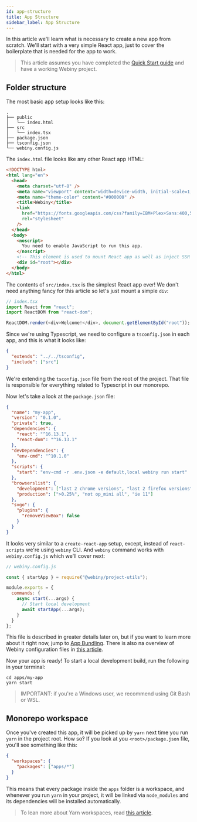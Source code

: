 ```yaml
---
id: app-structure
title: App Structure
sidebar_label: App Structure
---
```


In this article we'll learn what is necessary to create a new app from scratch. We'll start with a very simple React app, just to cover the boilerplate that is needed for the app to work.

> This article assumes you have completed the [Quick Start guide](/docs/get-started/quick-start) and have a working Webiny project.

## Folder structure

The most basic app setup looks like this:

```
.
├── public
│   └── index.html
├── src
│   └── index.tsx
├── package.json
├── tsconfig.json
└── webiny.config.js
```

The `index.html` file looks like any other React app HTML:

```html
<!DOCTYPE html>
<html lang="en">
  <head>
    <meta charset="utf-8" />
    <meta name="viewport" content="width=device-width, initial-scale=1, shrink-to-fit=no" />
    <meta name="theme-color" content="#000000" />
    <title>Webiny</title>
    <link
      href="https://fonts.googleapis.com/css?family=IBM+Plex+Sans:400,500,700|Lato:400,700&display=swap"
      rel="stylesheet"
    />
  </head>
  <body>
    <noscript>
      You need to enable JavaScript to run this app.
    </noscript>
    <!-- This element is used to mount React app as well as inject SSR content -->
    <div id="root"></div>
  </body>
</html>
```

The contents of `src/index.tsx` is the simplest React app ever! We don't need anything fancy for this article so let's just mount a simple `div`:

```typescript jsx
// index.tsx
import React from "react";
import ReactDOM from "react-dom";

ReactDOM.render(<div>Welcome!</div>, document.getElementById("root"));
```

Since we're using Typescript, we need to configure a `tsconfig.json` in each app, and this is what it looks like:

```json
{
  "extends": "../../tsconfig",
  "include": ["src"]
}
```

We're extending the `tsconfig.json` file from the root of the project. That file is responsible for everything related to Typescript in our monorepo.

Now let's take a look at the `package.json` file:

```json
{
  "name": "my-app",
  "version": "0.1.0",
  "private": true,
  "dependencies": {
    "react": "^16.13.1",
    "react-dom": "^16.13.1"
  },
  "devDependencies": {
    "env-cmd": "^10.1.0"
  },
  "scripts": {
    "start": "env-cmd -r .env.json -e default,local webiny run start"
  },
  "browserslist": {
    "development": ["last 2 chrome versions", "last 2 firefox versions", "last 2 edge versions"],
    "production": [">0.25%", "not op_mini all", "ie 11"]
  },
  "svgo": {
    "plugins": {
      "removeViewBox": false
    }
  }
}
```

It looks very similar to a `create-react-app` setup, except, instead of `react-scripts` we're using `webiny` CLI. And `webiny` command works with `webiny.config.js` which we'll cover next:

```js
// webiny.config.js

const { startApp } = require("@webiny/project-utils");

module.exports = {
  commands: {
    async start(...args) {
      // Start local development
      await startApp(...args);
    }
  }
};
```

This file is described in greater details later on, but if you want to learn more about it right now, jump to [App Bundling](/docs/app-development/app-bundling). There is also na overview of Webiny configuration files in [this article](/docs/get-started/configuration).


Now your app is ready! To start a local development build, run the following in your terminal:

```shell script
cd apps/my-app
yarn start
``` 

> IMPORTANT: if you're a Windows user, we recommend using Git Bash or WSL. 

## Monorepo workspace

Once you've created this app, it will be picked up by `yarn` next time you run `yarn` in the project root. How so? If you look at you `<root>/package.json` file, you'll see something like this:

```json
{
  "workspaces": {
    "packages": ["apps/*"]
  }
}
```

This means that every package inside the `apps` folder is a workspace, and whenever you run `yarn` in your project, it will be linked via `node_modules` and its dependencies will be installed automatically.

> To lean more about Yarn workspaces, read [this article](https://classic.yarnpkg.com/en/docs/workspaces/).
